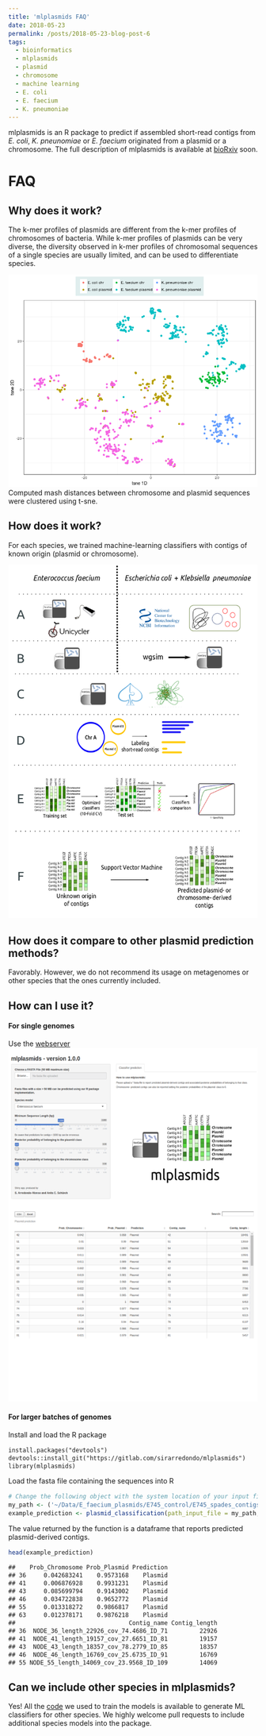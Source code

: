 ```yaml
---
title: 'mlplasmids FAQ'
date: 2018-05-23
permalink: /posts/2018-05-23-blog-post-6
tags:
  - bioinformatics
  - mlplasmids
  - plasmid
  - chromosome
  - machine learning
  - E. coli
  - E. faecium
  - K. pneumoniae
---
```


mlplasmids is an R package to predict if assembled short-read contigs from *E. coli*, *K. pneunomiae* or *E. faecium* originated 
from a plasmid or a chromosome. The full description of mlplasmids is available at [bioRxiv]() soon.

# FAQ

## Why does it work?

The k-mer profiles of plasmids are different from the k-mer profiles of chromosomes of bacteria. 
While k-mer profiles of plasmids can be very diverse, the diversity observed in k-mer profiles of chromosomal sequences of a single 
species are usually limited, and can be used to differentiate species.

![Mash Distances](../images/SFigure1.gif)
Computed mash distances between chromosome and plasmid sequences were clustered using t-sne. 

## How does it work?

For each species, we trained machine-learning classifiers with contigs of known origin (plasmid or chromosome).

![Mash Distances](../images/Figure1.png)


## How does it compare to other plasmid prediction methods?

Favorably. However, we do not recommend its usage on metagenomes or other species that the ones currently included.

## How can I use it?

#### For single genomes
Use the [webserver](https://sarredondo.shinyapps.io/mlplasmids)
![The webserver](../images/Figure6.png)

#### For larger batches of genomes

Install and load the R package
```
install.packages("devtools")
devtools::install_git("https://gitlab.com/sirarredondo/mlplasmids")
library(mlplasmids)
```
Load the fasta file containing the sequences into R

``` r
# Change the following object with the system location of your input file
my_path <- ('~/Data/E_faecium_plasmids/E745_control/E745_spades_contigs.fasta')
example_prediction <- plasmid_classification(path_input_file = my_path, species = 'Enterococcus faecium')
```

The value returned by the function is a dataframe that reports predicted plasmid-derived contigs.

``` r
head(example_prediction)
```

    ##    Prob_Chromosome Prob_Plasmid Prediction
    ## 36     0.042683241    0.9573168    Plasmid
    ## 41     0.006876928    0.9931231    Plasmid
    ## 43     0.085699794    0.9143002    Plasmid
    ## 46     0.034722838    0.9652772    Plasmid
    ## 55     0.013318272    0.9866817    Plasmid
    ## 63     0.012378171    0.9876218    Plasmid
    ##                                Contig_name Contig_length
    ## 36  NODE_36_length_22926_cov_74.4686_ID_71         22926
    ## 41  NODE_41_length_19157_cov_27.6651_ID_81         19157
    ## 43  NODE_43_length_18357_cov_78.2779_ID_85         18357
    ## 46  NODE_46_length_16769_cov_25.6735_ID_91         16769
    ## 55 NODE_55_length_14069_cov_23.9568_ID_109         14069


## Can we include other species in mlplasmids?

Yes! All the [code](https://gitlab.com/sirarredondo/analysis_mlplasmids) we used to train the models is available to generate ML classifiers for other species.
We highly welcome pull requests to include additional species models into the package.
